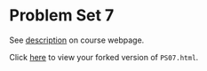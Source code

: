 # Problem Set 7

See [description](https://rudeboybert.github.io/STAT495/#problem_set_7) on course webpage.

Click [here](http://htmlpreview.github.io/?https://github.com/jche/PS07/blob/master/PS07.html) to view your forked version of `PS07.html`.